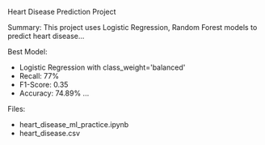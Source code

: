 
Heart Disease Prediction Project

Summary:
This project uses Logistic Regression, Random Forest models to predict heart disease...

Best Model:
- Logistic Regression with class_weight='balanced'
- Recall: 77%
- F1-Score: 0.35
- Accuracy: 74.89%
...

Files:
- heart_disease_ml_practice.ipynb
- heart_disease.csv
